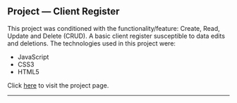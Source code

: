 ## Project — Client Register

This project was conditioned with the functionality/feature: Create, Read, Update and Delete (CRUD). A basic client register susceptible to data edits and deletions. The technologies used in this project were:

- JavaScript
- CSS3
- HTML5

Click [here](https://filipearray.github.io/cilent-register-project/) to visit the project page.

---